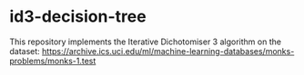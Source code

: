 # id3-decision-tree
This repository implements the Iterative Dichotomiser 3 algorithm on the dataset: https://archive.ics.uci.edu/ml/machine-learning-databases/monks-problems/monks-1.test 
